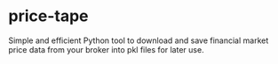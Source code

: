 # price-tape
Simple and efficient Python tool to download and save financial market price data from your broker into pkl files for later use.
